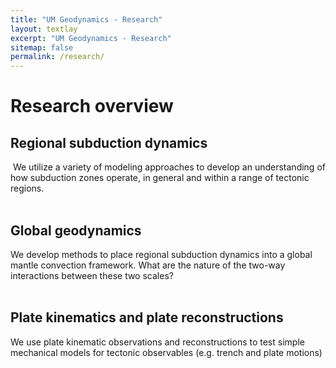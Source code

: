 ```yaml
---
title: "UM Geodynamics - Research"
layout: textlay
excerpt: "UM Geodynamics - Research"
sitemap: false
permalink: /research/
---
```


# Research overview

## Regional subduction dynamics 
 ​
We utilize a variety of modeling approaches to develop an understanding of how subduction zones operate, in general and within a range of tectonic regions. 
<br>
<br>
## Global geodynamics

We develop methods to place regional subduction dynamics into a global mantle convection framework. What are the nature of the two-way interactions between these two scales?
<br>
<br>
## Plate kinematics and plate reconstructions

We use plate kinematic observations and reconstructions to test simple mechanical models for tectonic observables (e.g. trench and plate motions)



